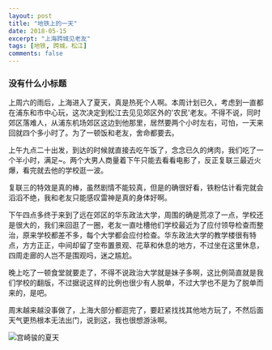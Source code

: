 ```yaml
---
layout: post
title: "地铁上的一天"
date: 2018-05-15
excerpt: "上海跨城见老友"
tags: [地铁, 跨城，松江]
comments: false
---
```


### 没有什么小标题

上周六的雨后，上海进入了夏天，真是热死个人啊。本周计划已久，考虑到一直都在浦东和市中心玩，这次决定到松江去见见郊区外的'农民'老友。不得不说，同时郊区落难人，从浦东机场郊区这边到他那里，居然要两个小时左右，可怕，一天来回就四个多小时了。为了一顿饭和老友，舍命都要去。

上午九点二十出发，到达的时候就直接去吃午饭了，念念已久的烤肉，我们吃了一个半小时，满足~。两个大男人商量着下午只能去看看电影了，反正复联三最近火爆，看完就去他的学校逛一波。

复联三的特效是真的棒，虽然剧情不能较真，但是的确很好看，铁粉估计看完就会滔滔不绝，我和老友只能感叹雷神是真的身体好啊。

下午四点多终于来到了远在郊区的华东政法大学，周围的确是荒凉了一点，学校还是很大的，我们来回逛了一圈，老友一直吐槽他们学校最近为了应付领导检查而整治，原来学校都差不多，每个大学都会应付检查。华东政法大学的教学楼很有特点，方方正正，中间却留了空布置景观、花草和休息的地方，不过坐在这里休息，四周走廊的人岂不是围观吗，迷之尴尬。 

晚上吃了一顿食堂就要走了，不得不说政治大学就是妹子多啊，这比例简直就是我们学校的翻版，不过据说这样的比例也很少有人脱单，不过大学也不是为了脱单而来的，是吧。

周末越来越没事做了，上海大部分都逛完了，要赶紧找找其他地方玩了，不然后面天气更热根本无法出门，说到这，我也很想游泳啊。

![宫崎骏的夏天](http://i.dimg.cc/99/81/aa/87/a6/18/77/49/0b/c5/a4/54/e5/2e/4c/56.jpg)